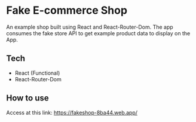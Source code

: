 # Fake E-commerce Shop
An example shop built using React and React-Router-Dom. The app consumes the fake store API to get example product data to display on the App.

## Tech
- React (Functional)
- React-Router-Dom

## How to use
Access at this link: https://fakeshop-8ba44.web.app/